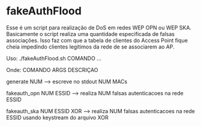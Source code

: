 # fakeAuthFlood

Esse é um script para realização de DoS em redes WEP OPN ou WEP SKA.
Basicamente o script realiza uma quantidade especificada de falsas associações. Isso faz com que a tabela de clientes
do Access Point fique cheia impedindo clientes legítimos da rede de se associarem ao AP.

Uso: ./fakeAuthFlood.sh COMANDO ...

Onde:
  COMANDO ARGS			DESCRIÇAO

  generate	NUM	-->	escreve no stdout NUM MACs

  fakeauth_opn	NUM ESSID	-->	realiza NUM falsas autenticacoes na rede ESSID

  fakeauth_ska	NUM ESSID XOR	--> realiza NUM falsas autenticacoes na rede ESSID usando keystream do arquivo XOR
